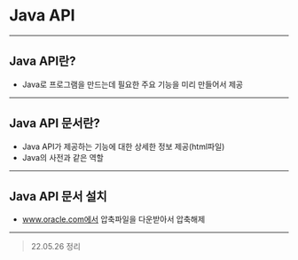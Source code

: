 # Java API
<hr>

## Java API란?
* Java로 프로그램을 만드는데 필요한 주요 기능을 미리 만들어서 제공
<hr>

## Java API 문서란?
* Java API가 제공하는 기능에 대한 상세한 정보 제공(html파일)
* Java의 사전과 같은 역할
<hr>

## Java API 문서 설치
* www.oracle.com에서 압축파일을 다운받아서 압축해제
<hr>

> 22.05.26 정리
